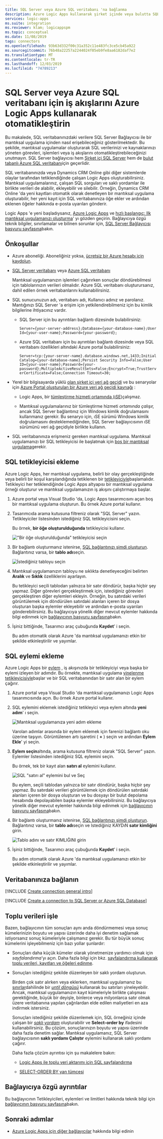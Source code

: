 ```yaml
---
title: SQL Server veya Azure SQL veritabanı 'na bağlanma
description: Azure Logic Apps kullanarak şirket içinde veya bulutta SQL veritabanları için görevleri otomatikleştirin
services: logic-apps
ms.suite: integration
ms.reviewer: klam; logicappspm
ms.topic: conceptual
ms.date: 11/08/2019
tags: connectors
ms.openlocfilehash: 93b63d332f00c31a352c11e483fc3ce5cb45a922
ms.sourcegitcommit: 76b48a22257a2244024f05eb9fe8aa6182daf7e2
ms.translationtype: MT
ms.contentlocale: tr-TR
ms.lasthandoff: 12/03/2019
ms.locfileid: "74789213"
---
```

# <a name="automate-workflows-for-sql-server-or-azure-sql-database-by-using-azure-logic-apps"></a>SQL Server veya Azure SQL veritabanı için iş akışlarını Azure Logic Apps kullanarak otomatikleştirin

Bu makalede, SQL veritabanınızdaki verilere SQL Server Bağlayıcısı ile bir mantıksal uygulama içinden nasıl erişebileceğiniz gösterilmektedir. Bu şekilde, mantıksal uygulamalar oluşturarak SQL verilerinizi ve kaynaklarınızı yöneten görevleri, işlemleri veya iş akışlarını otomatikleştirebileceğinizi unutmayın. SQL Server bağlayıcısı hem [Şirket içi SQL Server](https://docs.microsoft.com/sql/sql-server/sql-server-technical-documentation) hem de [bulut tabanlı Azure SQL veritabanı](https://docs.microsoft.com/azure/sql-database/sql-database-technical-overview)için geçerlidir.

SQL veritabanınızda veya Dynamics CRM Online gibi diğer sistemlerde olaylar tarafından tetiklendiğinde çalışan Logic Apps oluşturabilirsiniz. Mantıksal uygulamalarınız, çalışan SQL sorguları ve saklı yordamlar ile birlikte verileri de alabilir, ekleyebilir ve silebilir. Örneğin, Dynamics CRM Online 'da yeni kayıtları otomatik olarak denetleyen bir mantıksal uygulama oluşturabilir, her yeni kayıt için SQL veritabanınıza öğe ekler ve ardından eklenen öğeler hakkında e-posta uyarıları gönderir.

Logic Apps 'e yeni başladıysanız, [Azure Logic Apps](../logic-apps/logic-apps-overview.md) ve [hızlı başlangıç: Ilk mantıksal uygulamanızı oluşturma](../logic-apps/quickstart-create-first-logic-app-workflow.md)' yı gözden geçirin. Bağlayıcıya özgü teknik bilgiler, sınırlamalar ve bilinen sorunlar için, [SQL Server Bağlayıcısı başvuru sayfasına](https://docs.microsoft.com/connectors/sql/)bakın.

## <a name="prerequisites"></a>Önkoşullar

* Azure aboneliği. Aboneliğiniz yoksa, [ücretsiz bir Azure hesabı için kaydolun](https://azure.microsoft.com/free/).

* [SQL Server veritabanı](https://docs.microsoft.com/sql/relational-databases/databases/create-a-database) veya [Azure SQL veritabanı](../sql-database/sql-database-get-started-portal.md)

  Mantıksal uygulamanızın işlemleri çağırırken sonuçlar döndürebilmesi için tablolarınızın verileri olmalıdır. Azure SQL veritabanı oluşturursanız, dahil edilen örnek veritabanlarını kullanabilirsiniz.

* SQL sunucunuzun adı, veritabanı adı, Kullanıcı adınız ve parolanız. Mantığınızı SQL Server 'a erişim için yetkilendirebilmeniz için bu kimlik bilgilerine ihtiyacınız vardır.

  * SQL Server için bu ayrıntıları bağlantı dizesinde bulabilirsiniz:

    `Server={your-server-address};Database={your-database-name};User Id={your-user-name};Password={your-password};`

  * Azure SQL veritabanı için bu ayrıntıları bağlantı dizesinde veya SQL veritabanı özellikleri altındaki Azure portal bulabilirsiniz:

    `Server=tcp:{your-server-name}.database.windows.net,1433;Initial Catalog={your-database-name};Persist Security Info=False;User ID={your-user-name};Password={your-password};MultipleActiveResultSets=False;Encrypt=True;TrustServerCertificate=False;Connection Timeout=30;`

* Yerel bir bilgisayarda yüklü [olan şirket içi veri ağ geçidi](../logic-apps/logic-apps-gateway-install.md) ve bu senaryolar için [Azure Portal oluşturulan bir Azure veri ağ geçidi kaynağı](../logic-apps/logic-apps-gateway-connection.md) :

  * Logic Apps, bir [tümleştirme hizmeti ortamında (ıSE)](../logic-apps/connect-virtual-network-vnet-isolated-environment-overview.md)çalışmaz.

  * Mantıksal uygulamalarınız bir tümleştirme hizmeti *ortamında çalışır,* ancak SQL Server bağlantınız için Windows kimlik doğrulamasını kullanmanız gerekir. Bu senaryo için, ıSE sürümü Windows kimlik doğrulamasını desteklemediğinden, SQL Server bağlayıcısının ıSE sürümünü veri ağ geçidiyle birlikte kullanın.

* SQL veritabanınıza erişmeniz gereken mantıksal uygulama. Mantıksal uygulamanızı bir SQL tetikleyicisi ile başlatmak için [boş bir mantıksal uygulama](../logic-apps/quickstart-create-first-logic-app-workflow.md)gerekir.

<a name="add-sql-trigger"></a>

## <a name="add-a-sql-trigger"></a>SQL tetikleyicisi ekleme

Azure Logic Apps, her mantıksal uygulama, belirli bir olay gerçekleştiğinde veya belirli bir koşul karşılandığında tetiklenen bir [tetikleyiciyle](../logic-apps/logic-apps-overview.md#logic-app-concepts)başlamalıdır. Tetikleyici her tetiklendiğinde Logic Apps altyapısı bir mantıksal uygulama örneği oluşturur ve mantıksal uygulamanızın iş akışını çalıştırmaya başlar.

1. Azure portal veya Visual Studio 'da, Logic Apps tasarımcısını açan boş bir mantıksal uygulama oluşturun. Bu örnek Azure portal kullanır.

1. Tasarımcıda arama kutusuna filtreniz olarak "SQL Server" yazın. Tetikleyiciler listesinden istediğiniz SQL tetikleyicisini seçin.

   Bu örnek, **bir öğe oluşturulduğunda** tetikleyicisi kullanır.

   !["Bir öğe oluşturulduğunda" tetikleyicisi seçin](./media/connectors-create-api-sqlazure/select-sql-server-trigger.png)

1. Bir bağlantı oluşturmanız istenirse, [SQL bağlantınızı şimdi oluşturun](#create-connection). Bağlantınız varsa, bir **tablo adı**seçin.

   ![İstediğiniz tabloyu seçin](./media/connectors-create-api-sqlazure/azure-sql-database-table.png)

1. Mantıksal uygulamanızın tabloyu ne sıklıkta denetleyeceğini belirten **Aralık** ve **Sıklık** özelliklerini ayarlayın.

   Bu tetikleyici seçili tablodan yalnızca bir satır döndürür, başka hiçbir şey yapmaz. Diğer görevleri gerçekleştirmek için, istediğiniz görevleri gerçekleştiren diğer eylemleri ekleyin. Örneğin, bu satırdaki verileri görüntülemek için döndürülen satırdaki alanları içeren bir dosya oluşturan başka eylemler ekleyebilir ve ardından e-posta uyarıları gönderebilirsiniz. Bu bağlayıcıya yönelik diğer mevcut eylemler hakkında bilgi edinmek için [bağlayıcının başvuru sayfasına](https://docs.microsoft.com/connectors/sql/)bakın.

1. İşiniz bittiğinde, Tasarımcı araç çubuğunda **Kaydet**' i seçin.

   Bu adım otomatik olarak Azure 'da mantıksal uygulamanızı etkin bir şekilde etkinleştirilir ve yayımlar.

<a name="add-sql-action"></a>

## <a name="add-a-sql-action"></a>SQL eylemi ekleme

Azure Logic Apps bir [eylem](../logic-apps/logic-apps-overview.md#logic-app-concepts) , iş akışınızda bir tetikleyiciyi veya başka bir eylemi izleyen bir adımdır. Bu örnekte, mantıksal uygulama [yinelenme tetikleyicisiyle](../connectors/connectors-native-recurrence.md)başlar ve bir SQL veritabanından bir satır alan bir eylem çağırır.

1. Azure portal veya Visual Studio 'da mantıksal uygulamanızı Logic Apps tasarımcısında açın. Bu örnek Azure portal kullanır.

1. SQL eylemini eklemek istediğiniz tetikleyici veya eylem altında **yeni adım**' ı seçin.

   ![Mantıksal uygulamanıza yeni adım ekleme](./media/connectors-create-api-sqlazure/select-new-step-logic-app.png)

   Varolan adımlar arasında bir eylem eklemek için farenizi bağlantı oku üzerine taşıyın. Görüntülenen artı işaretini ( **+** ) seçin ve ardından **Eylem Ekle**' yi seçin.

1. **Eylem seçin**altında, arama kutusuna filtreniz olarak "SQL Server" yazın. Eylemler listesinden istediğiniz SQL eylemini seçin.

   Bu örnek, tek bir kayıt alan **satırı al** eylemini kullanır.

   ![SQL "satırı al" eylemini bul ve Seç](./media/connectors-create-api-sqlazure/find-select-sql-get-row-action.png)

   Bu eylem, seçili tablodan yalnızca bir satır döndürür, başka hiçbir şey yapmaz. Bu satırdaki verileri görüntülemek için döndürülen satırdaki alanları içeren bir dosya oluşturan ve bu dosyayı bir bulut depolama hesabında depolayabilen başka eylemler ekleyebilirsiniz. Bu bağlayıcıya yönelik diğer mevcut eylemler hakkında bilgi edinmek için [bağlayıcının başvuru sayfasına](https://docs.microsoft.com/connectors/sql/)bakın.

1. Bir bağlantı oluşturmanız istenirse, [SQL bağlantınızı şimdi oluşturun](#create-connection). Bağlantınız varsa, bir **tablo adı**seçin ve Istediğiniz KAYDıN **satır kimliğini** girin.

   ![Tablo adını ve satır KIMLIĞINI girin](./media/connectors-create-api-sqlazure/specify-table-row-id-property-value.png)

1. İşiniz bittiğinde, Tasarımcı araç çubuğunda **Kaydet**' i seçin.

   Bu adım otomatik olarak Azure 'da mantıksal uygulamanızı etkin bir şekilde etkinleştirilir ve yayımlar.

<a name="create-connection"></a>

## <a name="connect-to-your-database"></a>Veritabanınıza bağlanın

[!INCLUDE [Create connection general intro](../../includes/connectors-create-connection-general-intro.md)]

[!INCLUDE [Create a connection to SQL Server or Azure SQL Database](../../includes/connectors-create-api-sqlazure.md)]

## <a name="handle-bulk-data"></a>Toplu verileri işle

Bazen, bağlayıcının tüm sonuçları aynı anda döndürmemesi veya sonuç kümelerinizin boyutu ve yapısı üzerinde daha iyi denetim sağlamak istiyorsanız sonuç kümeleriyle çalışmanız gerekir. Bu tür büyük sonuç kümelerini işleyebilmeniz için bazı yollar şunlardır:

* Sonuçları daha küçük kümeler olarak yönetmenize yardımcı olmak için *sayfalandırma*'yı açın. Daha fazla bilgi için bkz. [sayfalandırma kullanarak toplu verileri, kayıtları ve öğeleri edinme](../logic-apps/logic-apps-exceed-default-page-size-with-pagination.md).

* Sonuçları istediğiniz şekilde düzenleyen bir saklı yordam oluşturun.

  Birden çok satır alırken veya eklerken, mantıksal uygulamanız bu [sınırlar](../logic-apps/logic-apps-limits-and-config.md)dahilinde bir [*until döngüsü*](../logic-apps/logic-apps-control-flow-loops.md#until-loop) kullanarak bu satırları yineleyebilir. Ancak, mantıksal uygulamanızın kayıt kümeleriyle birlikte çalışması gerektiğinde, büyük bir deyişle, binlerce veya milyonlarca satır olmak üzere veritabanına yapılan çağrılardan elde edilen maliyetleri en aza indirmek istersiniz.

  Sonuçları istediğiniz şekilde düzenlemek için, SQL örneğiniz içinde çalışan bir [*saklı yordam*](https://docs.microsoft.com/sql/relational-databases/stored-procedures/stored-procedures-database-engine) oluşturabilir ve **Select-order by** ifadesini kullanabilirsiniz. Bu çözüm, sonuçlarınızın boyutu ve yapısı üzerinde daha fazla denetim sağlar. Mantıksal uygulamanız, SQL Server bağlayıcısının **saklı yordamı Çalıştır** eylemini kullanarak saklı yordamı çağırır.

  Daha fazla çözüm ayrıntısı için şu makalelere bakın:

  * [Logic Apps ile toplu veri aktarımı için SQL sayfalandırma](https://social.technet.microsoft.com/wiki/contents/articles/40060.sql-pagination-for-bulk-data-transfer-with-logic-apps.aspx)

  * [SELECT-ORDER BY yan tümcesi](https://docs.microsoft.com/sql/t-sql/queries/select-order-by-clause-transact-sql)

## <a name="connector-specific-details"></a>Bağlayıcıya özgü ayrıntılar

Bu bağlayıcının Tetikleyicileri, eylemleri ve limitleri hakkında teknik bilgi için [bağlayıcının başvuru sayfasına](https://docs.microsoft.com/connectors/sql/)bakın.

## <a name="next-steps"></a>Sonraki adımlar

* [Azure Logic Apps için diğer bağlayıcılar](../connectors/apis-list.md) hakkında bilgi edinin
